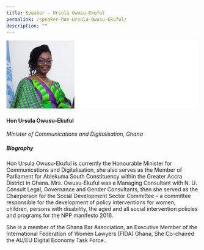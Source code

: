 ```yaml
---
title: Speaker – Ursula Owusu–Ekuful
permalink: /speaker-hon-Ursula-Owusu-Ekuful/
description: ""
---
```


![](/images/Speakers/Ursula%20Owusu-Ekuful.jpg)

#### **Hon Ursula Owusu-Ekuful**

*Minister of Communications and Digitalisation, Ghana*  

##### **Biography**
Hon Ursula Owusu-Ekuful is currently the Honourable Minister for Communications and Digitalisation, she also serves as the Member of Parliament for Ablekuma South Constituency within the Greater Accra District in Ghana.  Mrs. Owusu-Ekuful was a Managing Consultant with N. U. Consult Legal, Governance and Gender Consultants, then she served as the Chairperson for the Social Development Sector Committee – a committee responsible for the development of policy interventions for women, children, persons with disability, the aged and all social intervention policies and programs for the NPP manifesto 2016.

She is a member of the Ghana Bar Association, an Executive Member of the International Federation of Women Lawyers (FIDA) Ghana, She Co-chaired the AU/EU Digital Economy Task Force. 
